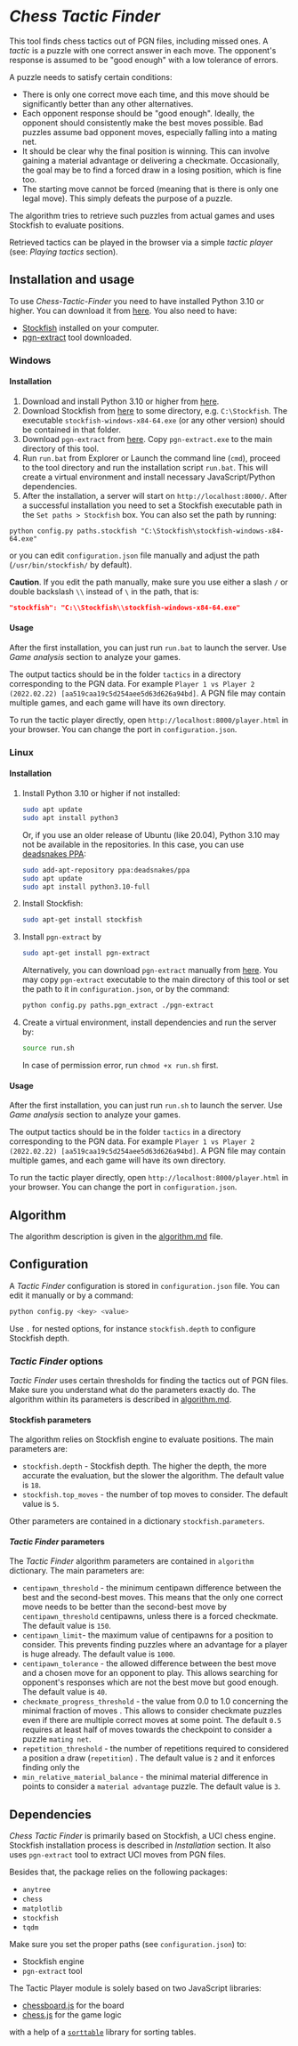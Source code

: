 # _Chess Tactic Finder_

This tool finds chess tactics out of PGN files, including missed ones. A _tactic_ is a puzzle with one correct answer in
each move. The opponent's response is assumed to be "good enough" with a low tolerance of errors.

A puzzle needs to satisfy certain conditions:

* There is only one correct move each time, and this move should be significantly better than any other alternatives.
* Each opponent response should be "good enough". Ideally, the opponent should consistently make the best moves
  possible. Bad puzzles assume bad opponent moves, especially falling into a mating net.
* It should be clear why the final position is winning. This can involve gaining a material advantage or delivering a
  checkmate. Occasionally, the goal may be to find a forced draw in a losing position, which is fine too.
* The starting move cannot be forced (meaning that is there is only one legal move). This simply defeats the purpose of
  a puzzle.

The algorithm tries to retrieve such puzzles from actual games and uses Stockfish to evaluate positions.

Retrieved tactics can be played in the browser via a simple _tactic player_ (see: _Playing tactics_ section).

## Installation and usage

To use _Chess-Tactic-Finder_ you need to have installed Python 3.10 or higher. You can download it
from [here](https://www.python.org/downloads/). You also need to have:

* [Stockfish](https://stockfishchess.org/) installed on your computer.
* [pgn-extract](https://www.cs.kent.ac.uk/people/staff/djb/pgn-extract/) tool downloaded.

### Windows

#### Installation

1. Download and install Python 3.10 or higher from [here](https://www.python.org/downloads/).
2. Download Stockfish from [here](https://stockfishchess.org/download/) to some directory, e.g. `C:\Stockfish`. The
   executable `stockfish-windows-x84-64.exe` (or any other version) should be contained in that folder.
3. Download `pgn-extract` from [here](https://www.cs.kent.ac.uk/people/staff/djb/pgn-extract/). Copy `pgn-extract.exe`
   to the main directory of this tool.
4. Run `run.bat` from Explorer or Launch the command line (`cmd`), proceed to the tool directory and run the
   installation script `run.bat`. This will create a virtual environment and install necessary JavaScript/Python
   dependencies.
5. After the installation, a server will start on `http://localhost:8000/`. After a successful installation you need to
   set a Stockfish executable path in the `Set paths > Stockfish` box. You can also set the path by running:

```batch
python config.py paths.stockfish "C:\Stockfish\stockfish-windows-x84-64.exe"  
```

or you can edit `configuration.json` file manually and adjust the path (`/usr/bin/stockfish/` by default).

**Caution**. If you edit the path manually, make sure you use either a slash `/` or double backslash `\\` instead of `\`
in the path, that is:

```json
"stockfish": "C:\\Stockfish\\stockfish-windows-x84-64.exe"
```

#### Usage

After the first installation, you can just run `run.bat` to launch the server. Use _Game analysis_ section to analyze
your games.

The output tactics should be in the folder `tactics` in a directory corresponding to the PGN data. For
example `Player 1 vs Player 2 (2022.02.22) [aa519caa19c5d254aee5d63d626a94bd]`. A PGN file may contain multiple games,
and each game will have its own directory.

To run the tactic player directly, open `http://localhost:8000/player.html` in your browser. You can change the port
in `configuration.json`.

### Linux

#### Installation

1. Install Python 3.10 or higher if not installed:
    ```bash
    sudo apt update
    sudo apt install python3
    ```  
   Or, if you use an older release of Ubuntu (like 20.04), Python 3.10 may not be available in the repositories. In this
   case, you can use [deadsnakes PPA](https://launchpad.net/~deadsnakes/+archive/ubuntu/ppa):
    ```bash
    sudo add-apt-repository ppa:deadsnakes/ppa
    sudo apt update
    sudo apt install python3.10-full
    ``` 
2. Install Stockfish:
    ```bash
    sudo apt-get install stockfish
    ```
3. Install `pgn-extract` by
    ```bash
    sudo apt-get install pgn-extract
    ```  
   Alternatively, you can download `pgn-extract` manually
   from [here](https://www.cs.kent.ac.uk/people/staff/djb/pgn-extract/). You may copy `pgn-extract` executable to the
   main directory of this tool or set the path to it in `configuration.json`, or by the command:
    ```bash
    python config.py paths.pgn_extract ./pgn-extract
    ```
4. Create a virtual environment, install dependencies and run the server by:
    ```bash
    source run.sh
    ``` 
   In case of permission error, run `chmod +x run.sh` first.

#### Usage

After the first installation, you can just run `run.sh` to launch the server. Use _Game analysis_ section to analyze
your games.

The output tactics should be in the folder `tactics` in a directory corresponding to the PGN data. For
example `Player 1 vs Player 2 (2022.02.22) [aa519caa19c5d254aee5d63d626a94bd]`. A PGN file may contain multiple games,
and each game will have its own directory.

To run the tactic player directly, open `http://localhost:8000/player.html` in your browser. You can change the port
in `configuration.json`.

## Algorithm

The algorithm description is given in the [algorithm.md](/doc/algorithm.md) file.

## Configuration

A _Tactic Finder_ configuration is stored in `configuration.json` file. You can edit it manually or by a command:

```bash
python config.py <key> <value>
```

Use `.` for nested options, for instance `stockfish.depth` to configure Stockfish depth.

### _Tactic Finder_ options

_Tactic Finder_ uses certain thresholds for finding the tactics out of PGN files. Make sure you understand what do the
parameters exactly do. The algorithm within its parameters is described in [algorithm.md](/doc/algorithm.md).

#### Stockfish parameters

The algorithm relies on Stockfish engine to evaluate positions. The main parameters are:

* `stockfish.depth` - Stockfish depth. The higher the depth, the more accurate the evaluation, but the slower the
  algorithm. The default value is `18`.
* `stockfish.top_moves` - the number of top moves to consider. The default value is `5`.

Other parameters are contained in a dictionary `stockfish.parameters`.

#### _Tactic Finder_ parameters

The _Tactic Finder_ algorithm parameters are contained in `algorithm` dictionary. The main parameters are:

* `centipawn_threshold` - the minimum centipawn difference between the best and the second-best moves. This means that
  the only one correct move needs to be better than the second-best move by `centipawn_threshold` centipawns, unless
  there is a forced checkmate. The default value is `150`.
* `centipawn_limit`- the maximum value of centipawns for a position to consider. This prevents finding puzzles where an
  advantage for a player is huge already. The default value is `1000`.
* `centipawn_tolerance` - the allowed difference between the best move and a chosen move for an opponent to play. This
  allows searching for opponent's responses which are not the best move but good enough. The default value is `40`.
* `checkmate_progress_threshold` - the value from 0.0 to 1.0 concerning the minimal fraction of moves . This allows to
  consider checkmate puzzles even if there are multiple correct moves at some point. The default `0.5` requires at least
  half of moves towards the checkpoint to consider a puzzle `mating net`.
* `repetition_threshold` - the number of repetitions required to considered a position a draw (`repetition`) . The
  default value is `2` and it enforces finding only the
* `min_relative_material_balance` - the minimal material difference in points to consider a `material advantage` puzzle.
  The default value is `3`.

## Dependencies

_Chess Tactic Finder_ is primarily based on Stockfish, a UCI chess engine. Stockfish installation process is described
in _Installation_ section. It also uses `pgn-extract` tool to extract UCI moves from PGN files.

Besides that, the package relies on the following packages:

* `anytree`
* `chess`
* `matplotlib`
* `stockfish`
* `tqdm`

Make sure you set the proper paths (see `configuration.json`) to:

* Stockfish engine
* `pgn-extract` tool

The Tactic Player module is solely based on two JavaScript libraries:

* [chessboard.js](https://chessboardjs.com/) for the board
* [chess.js](https://github.com/jhlywa/chess.js/tree/master) for the game logic

with a help of a [`sorttable`](https://www.kryogenix.org/code/browser/sorttable/) library for sorting tables.
